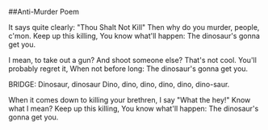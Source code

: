 ##Anti-Murder Poem

It says quite clearly: "Thou Shalt Not Kill"
Then why do you murder, people, c'mon.
Keep up this killing,
You know what'll happen:
The dinosaur's gonna get you.

I mean, to take out a gun? And shoot someone else?
That's not cool.
You'll probably regret it,
When not before long:
The dinosaur's gonna get you.

BRIDGE:
Dinosaur, dinosaur
Dino, dino, dino, dino, dino, dino-saur.

When it comes down to killing your brethren,
I say "What the hey!" Know what I mean?
Keep up this killing,
You know what'll happen:
The dinosaur's gonna get you.

[//]: # (METAyear:2004)

